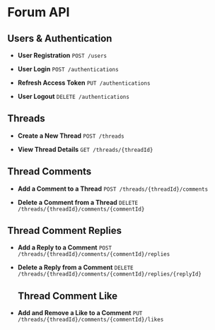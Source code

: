 # Forum API

## Users & Authentication

- **User Registration**
  `POST /users`

- **User Login**
  `POST /authentications`

- **Refresh Access Token**
  `PUT /authentications`

- **User Logout**
  `DELETE /authentications`

## Threads

- **Create a New Thread**
  `POST /threads`

- **View Thread Details**
  `GET /threads/{threadId}`

## Thread Comments

- **Add a Comment to a Thread**
  `POST /threads/{threadId}/comments`

- **Delete a Comment from a Thread**
  `DELETE /threads/{threadId}/comments/{commentId}`

## Thread Comment Replies

- **Add a Reply to a Comment**
  `POST /threads/{threadId}/comments/{commentId}/replies`

- **Delete a Reply from a Comment**
  `DELETE /threads/{threadId}/comments/{commentId}/replies/{replyId}`

  ## Thread Comment Like

- **Add and Remove a Like to a Comment**
  `PUT /threads/{threadId}/comments/{commentId}/likes`
